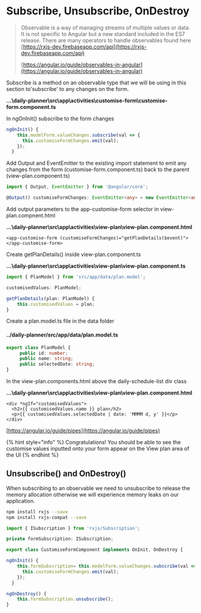 # Subscribe, Unsubscribe, OnDestroy

> Observable is a way of managing streams of multiple values or data. It is not specific to Angular but a new standard included in the ES7 release. There are many operators to handle observables found here [https://rxjs-dev.firebaseapp.com/api](https://rxjs-dev.firebaseapp.com/api)
>
> [https://angular.io/guide/observables-in-angular](https://angular.io/guide/observables-in-angular)

Subscribe is a method on an observable type that we will be using in this section to'subscribe' to any changes on the form.

**...\daily-planner\src\app\activities\customise-form\customise-form.component.ts**

In ngOnInit\(\) subscribe to the form changes

```typescript
ngOnInit() {
    this.modelForm.valueChanges.subscribe(val => {
      this.customiseFormChanges.emit(val);
    });
  }
```

Add Output and EventEmitter to the existing import statement to emit any changes from the form \(customise-form.component.ts\) back to the parent \(view-plan.component.ts\)

```typescript
import { Output, EventEmitter } from '@angular/core';
```

```typescript
@Output() customiseFormChanges: EventEmitter<any> = new EventEmitter<any>();
```

Add output parameters to the app-customise-form selector in view-plan.compnent.html

**...\daily-planner\src\app\activities\view-plan\view-plan.component.html**

```markup
<app-customise-form (customiseFormChanges)="getPlanDetails($event)"></app-customise-form>
```

Create getPlanDetails\(\) inside view-plan.component.ts

**...\daily-planner\src\app\activities\view-plan\view-plan.component.ts**

```typescript
import { PlanModel } from 'src/app/data/plan.model';

customisedValues: PlanModel;
```

```typescript
getPlanDetails(plan: PlanModel) {
    this.customisedValues = plan;
}
```

Create a plan.model.ts file in the data folder

####  ../daily-planner/src/app/data/plan.model.ts

```typescript
export class PlanModel {
     public id: number;
     public name: string;
     public selectedDate: string;
}
```

In the view-plan.components.html above the daily-schedule-list div class

**...\daily-planner\src\app\activities\view-plan\view-plan.component.html**

```markup
<div *ngIf="customisedValues">
  <h2>{{ customisedValues.name }} plan</h2>
  <p>{{ customisedValues.selectedDate | date: 'MMMM d, y' }}</p>
</div>
```

[https://angular.io/guide/pipes](https://angular.io/guide/pipes)

{% hint style="info" %}
Congratulations! You should be able to see the customise values inputted onto your form appear on the View plan area of the UI
{% endhint %}

## Unsubscribe\(\) and OnDestroy\(\)

When subscribing to an observable we need to unsubscribe to release the memory allocation otherwise we will experience memory leaks on our application.

```bash
npm install rxjs --save
npm install rxjs-compat --save
```

```typescript
import { ISubscription } from 'rxjs/Subscription';
```

```typescript
private formSubscription: ISubscription;
```

```typescript
export class CustomiseFormComponent implements OnInit, OnDestroy {
```

```typescript
ngOnInit() {
    this.formSubscription= this.modelForm.valueChanges.subscribe(val => {
      this.customiseFormChanges.emit(val);
    });
  }

ngOnDestroy() {
    this.formSubscription.unsubscribe();
}
```

